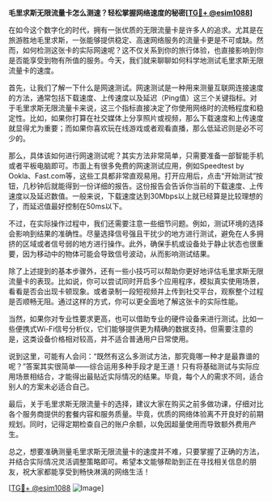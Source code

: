 **毛里求斯无限流量卡怎么测速？轻松掌握网络速度的秘密[[TG💪+ @esim1088](https://t.me/s/esim1088)]**

在如今这个数字化的时代，拥有一张优质的无限流量卡是许多人的追求。尤其是在旅游胜地毛里求斯，一张能够提供稳定、高速网络服务的流量卡更是不可或缺。然而，如何检测这张卡的实际网速呢？这不仅关系到你的旅行体验，也直接影响到你是否能享受到物有所值的服务。今天，我们就来聊聊如何科学地测试毛里求斯无限流量卡的速度。

首先，让我们了解一下什么是网速测试。网速测试是一种用来测量互联网连接速度的方法，通常包括下载速度、上传速度以及延迟（Ping值）这三个关键指标。对于毛里求斯无限流量卡来说，这三个指标直接决定了你使用网络时的流畅程度和稳定性。比如，如果你打算在社交媒体上分享照片或视频，那么下载速度和上传速度就显得尤为重要；而如果你喜欢玩在线游戏或者观看直播，那么低延迟则是必不可少的。

那么，具体该如何进行网速测试呢？其实方法非常简单，只需要准备一部智能手机或者平板电脑即可。市面上有很多免费的网速测试应用，例如Speedtest by Ookla、Fast.com等，这些工具都非常直观易用。打开应用后，点击“开始测试”按钮，几秒钟后就能得到一份详细的报告。这份报告会告诉你当前的下载速度、上传速度以及延迟数值。一般来说，下载速度达到30Mbps以上就已经算是比较理想的了，而延迟值最好控制在50ms以下。

不过，在实际操作过程中，我们还需要注意一些细节问题。例如，测试环境的选择会影响到结果的准确性。尽量选择信号强且干扰少的地方进行测试，避免在人多拥挤的区域或者信号弱的地方进行操作。此外，确保手机或设备处于静止状态也很重要，因为移动中的物体可能会导致信号波动，从而影响测试结果。

除了上述提到的基本步骤外，还有一些小技巧可以帮助你更好地评估毛里求斯无限流量卡的表现。比如说，你可以尝试同时开启多个应用程序，模拟真实使用场景，看看是否会出现卡顿现象。或者录制一段短视频并上传到社交平台，观察整个过程是否顺畅无阻。通过这样的方式，你可以更全面地了解这张卡的实际性能。

当然，如果你对专业性要求更高，也可以借助专业的硬件设备来进行测试。比如一些便携式Wi-Fi信号分析仪，它们能够提供更为精确的数据支持。但需要注意的是，这类设备价格相对较高，并不适合普通用户日常使用。

说到这里，可能有人会问：“既然有这么多测试方法，那究竟哪一种才是最靠谱的呢？”答案其实很简单——综合运用多种手段才是王道！只有将基础测试与实际应用场景相结合，才能得出最贴近实际情况的结果。毕竟，每个人的需求不同，适合别人的方案未必适合自己。

最后，关于毛里求斯无限流量卡的选择，建议大家在购买之前多做功课，仔细对比各个服务商提供的套餐内容和服务质量。毕竟，优质的网络体验离不开良好的前期规划。同时，记得定期检查自己的账户余额，以免因超量使用而导致额外费用产生。

总之，想要准确测量毛里求斯无限流量卡的速度并不难，只要掌握了正确的方法，并结合实际情况灵活调整策略即可。希望本文能够帮助到正在寻找相关信息的朋友，祝大家都能享受到畅快淋漓的网络生活！

[[TG💪+ @esim1088](https://t.me/s/esim1088) ![Image](https://i.postimg.cc/4NQfJmqS/Snipaste-2025-05-13-00-14-12.png)]